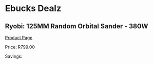 
# Ebucks Dealz
## Ryobi: 125MM Random Orbital Sander - 380W
[Product Page](https://www.ebucks.com/web/shop/productSelected.do?prodId=335337182&catId=717342768)

Price: R799.00

Savings: 


	